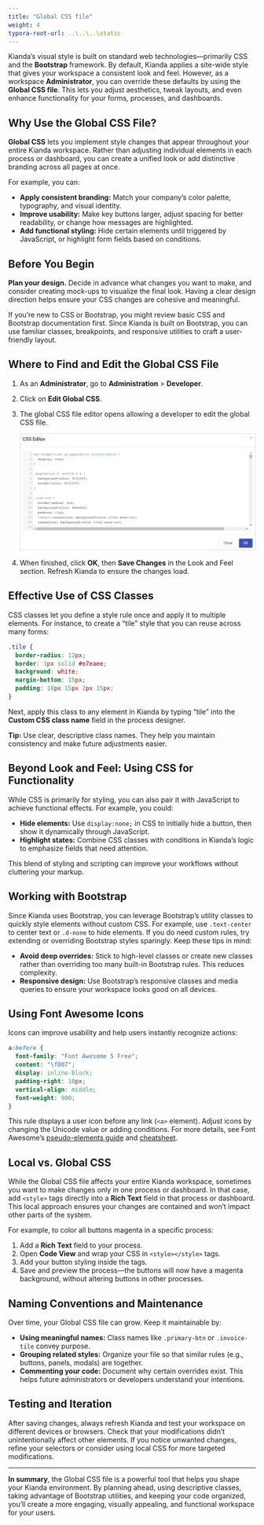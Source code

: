 ```yaml
---
title: "Global CSS file"
weight: 4
typora-root-url: ..\..\..\static
---
```


Kianda’s visual style is built on standard web technologies—primarily CSS and the **Bootstrap** framework. By default, Kianda applies a site-wide style that gives your workspace a consistent look and feel. However, as a workspace **Administrator**, you can override these defaults by using the **Global CSS file**. This lets you adjust aesthetics, tweak layouts, and even enhance functionality for your forms, processes, and dashboards.

## Why Use the Global CSS File?

**Global CSS** lets you implement style changes that appear throughout your entire Kianda workspace. Rather than adjusting individual elements in each process or dashboard, you can create a unified look or add distinctive branding across all pages at once.

For example, you can:

- **Apply consistent branding:** Match your company’s color palette, typography, and visual identity.
- **Improve usability:** Make key buttons larger, adjust spacing for better readability, or change how messages are highlighted.
- **Add functional styling:** Hide certain elements until triggered by JavaScript, or highlight form fields based on conditions.

## Before You Begin

**Plan your design.** Decide in advance what changes you want to make, and consider creating mock-ups to visualize the final look. Having a clear design direction helps ensure your CSS changes are cohesive and meaningful.

If you’re new to CSS or Bootstrap, you might review basic CSS and Bootstrap documentation first. Since Kianda is built on Bootstrap, you can use familiar classes, breakpoints, and responsive utilities to craft a user-friendly layout.

## Where to Find and Edit the Global CSS File

1. As an **Administrator**, go to **Administration** > **Developer**.
2. Click on **Edit Global CSS**.
3. The global CSS file editor opens allowing a developer to edit the global CSS file.

   ![CSS Editor](/images/css-editor.jpg)

5. When finished, click **OK**, then **Save Changes** in the Look and Feel section. Refresh Kianda to ensure the changes load.

## Effective Use of CSS Classes

CSS classes let you define a style rule once and apply it to multiple elements. For instance, to create a “tile” style that you can reuse across many forms:

```css
.tile {
  border-radius: 12px;
  border: 1px solid #e7eaee;
  background: white;
  margin-bottom: 15px;
  padding: 18px 15px 2px 15px;
}
```

Next, apply this class to any element in Kianda by typing “tile” into the **Custom CSS class name** field in the process designer.

**Tip:** Use clear, descriptive class names. They help you maintain consistency and make future adjustments easier.

## Beyond Look and Feel: Using CSS for Functionality

While CSS is primarily for styling, you can also pair it with JavaScript to achieve functional effects. For example, you could:

- **Hide elements:** Use `display:none;` in CSS to initially hide a button, then show it dynamically through JavaScript.
- **Highlight states:** Combine CSS classes with conditions in Kianda’s logic to emphasize fields that need attention.

This blend of styling and scripting can improve your workflows without cluttering your markup.

## Working with Bootstrap

Since Kianda uses Bootstrap, you can leverage Bootstrap’s utility classes to quickly style elements without custom CSS. For example, use `.text-center` to center text or `.d-none` to hide elements. If you do need custom rules, try extending or overriding Bootstrap styles sparingly. Keep these tips in mind:

- **Avoid deep overrides:** Stick to high-level classes or create new classes rather than overriding too many built-in Bootstrap rules. This reduces complexity.
- **Responsive design:** Use Bootstrap’s responsive classes and media queries to ensure your workspace looks good on all devices.

## Using Font Awesome Icons

Icons can improve usability and help users instantly recognize actions:

```css
a:before {
  font-family: "Font Awesome 5 Free";
  content: "\f007";
  display: inline-block;
  padding-right: 10px;
  vertical-align: middle;
  font-weight: 900;
}
```

This rule displays a user icon before any link (`<a>` element). Adjust icons by changing the Unicode value or adding conditions. For more details, see Font Awesome’s [pseudo-elements guide](https://fontawesome.com/web/setup/upgrade/pseudo-elements) and [cheatsheet](https://fontawesome.com/cheatsheet).

## Local vs. Global CSS

While the Global CSS file affects your entire Kianda workspace, sometimes you want to make changes only in one process or dashboard. In that case, add `<style>` tags directly into a **Rich Text** field in that process or dashboard. This local approach ensures your changes are contained and won’t impact other parts of the system.

For example, to color all buttons magenta in a specific process:

1. Add a **Rich Text** field to your process.
2. Open **Code View** and wrap your CSS in `<style></style>` tags.
3. Add your button styling inside the tags.
4. Save and preview the process—the buttons will now have a magenta background, without altering buttons in other processes.

## Naming Conventions and Maintenance

Over time, your Global CSS file can grow. Keep it maintainable by:

- **Using meaningful names:** Class names like `.primary-btn` or `.invoice-tile` convey purpose.
- **Grouping related styles:** Organize your file so that similar rules (e.g., buttons, panels, modals) are together.
- **Commenting your code:** Document why certain overrides exist. This helps future administrators or developers understand your intentions.

## Testing and Iteration

After saving changes, always refresh Kianda and test your workspace on different devices or browsers. Check that your modifications didn’t unintentionally affect other elements. If you notice unwanted changes, refine your selectors or consider using local CSS for more targeted modifications.

---

**In summary**, the Global CSS file is a powerful tool that helps you shape your Kianda environment. By planning ahead, using descriptive classes, taking advantage of Bootstrap utilities, and keeping your code organized, you’ll create a more engaging, visually appealing, and functional workspace for your users.
